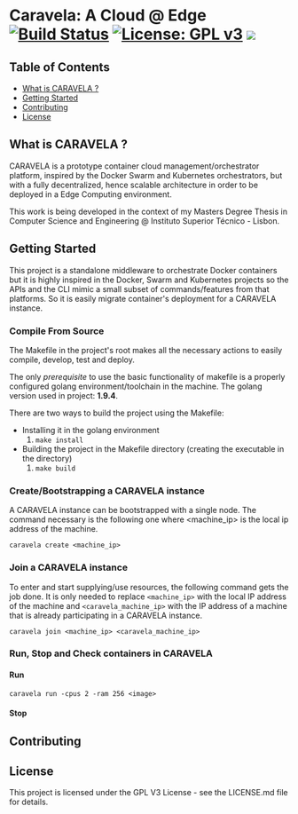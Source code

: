 # Caravela: A Cloud @ Edge [![Build Status](https://travis-ci.com/Strabox/CARAVELA-A-Cloud-at-Edge.svg?token=8iyx88Q98Rgp5aaUbkKN&branch=master)](https://travis-ci.com/Strabox/CARAVELA-A-Cloud-at-Edge) [![License: GPL v3](https://img.shields.io/badge/License-GPL%20v3-blue.svg)](https://www.gnu.org/licenses/gpl-3.0) ![](https://img.shields.io/badge/awesome-%E2%9C%93-ff69b4.svg?style=flat-square)

## Table of Contents

- [What is CARAVELA ?](https://github.com/Strabox/CARAVELA-A-Cloud-at-Edge#what-is-caravela-)
- [Getting Started](https://github.com/Strabox/CARAVELA-A-Cloud-at-Edge#getting-started)
- [Contributing](https://github.com/Strabox/CARAVELA-A-Cloud-at-Edge#contributing)
- [License](https://github.com/Strabox/CARAVELA-A-Cloud-at-Edge#license)

## What is CARAVELA ?

CARAVELA is a prototype container cloud management/orchestrator platform, inspired by the Docker Swarm and Kubernetes orchestrators,
but with a fully decentralized, hence scalable architecture in order to be deployed in a Edge Computing environment.

This work is being developed in the context of my Masters Degree Thesis in Computer Science and Engineering @ Instituto Superior Técnico - Lisbon.

## Getting Started

This project is a standalone middleware to orchestrate Docker containers but it is highly inspired in the
Docker, Swarm and Kubernetes projects so the APIs and the CLI mimic a small subset of commands/features from
that platforms. So it is easily migrate container's deployment for a CARAVELA instance.

### Compile From Source

The Makefile in the project's root makes all the necessary actions to easily compile, develop, test and deploy.

The only *prerequisite* to use the basic functionality of makefile is a properly configured golang
environment/toolchain in the machine.
The golang version used in project: **1.9.4**.

There are two ways to build the project using the Makefile:
- Installing it in the golang environment
    1. `make install`
- Building the project in the Makefile directory (creating the executable in the directory)
    1. `make build`

### Create/Bootstrapping a CARAVELA instance

A CARAVELA instance can be bootstrapped with a single node. The command necessary is the following one where
<machine_ip> is the local ip address of the machine.

`caravela create <machine_ip>`

### Join a CARAVELA instance

To enter and start supplying/use resources, the following command gets the job done. It is only needed to replace
`<machine_ip>` with the local IP address of the machine and `<caravela_machine_ip>` with the IP address of a machine that is
already participating in a CARAVELA instance.

`caravela join <machine_ip> <caravela_machine_ip>`

### Run, Stop and Check containers in CARAVELA

#### Run

`caravela run -cpus 2 -ram 256 <image>`

#### Stop

## Contributing

## License

This project is licensed under the GPL V3 License - see the LICENSE.md file for details.